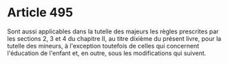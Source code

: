 # Article 495

Sont aussi applicables dans la tutelle des majeurs les règles prescrites par les sections 2, 3 et 4 du chapitre II, au titre dixième du présent livre, pour la tutelle des mineurs, à l'exception toutefois de celles qui concernent l'éducation de l'enfant et, en outre, sous les modifications qui suivent.
